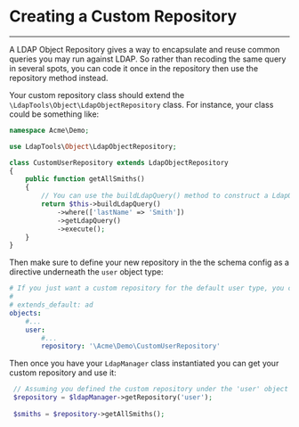 # Creating a Custom Repository
------------------------------

A LDAP Object Repository gives a way to encapsulate and reuse common queries you may run against LDAP. So rather than
recoding the same query in several spots, you can code it once in the repository then use the repository method instead.

Your custom repository class should extend the `\LdapTools\Object\LdapObjectRepository` class. For instance, your class
could be something like:

```php
namespace Acme\Demo;

use LdapTools\Object\LdapObjectRepository;

class CustomUserRepository extends LdapObjectRepository
{
    public function getAllSmiths()
    {
        // You can use the buildLdapQuery() method to construct a LdapQueryBuilder instance.
        return $this->buildLdapQuery()
            ->where(['lastName' => 'Smith'])
            ->getLdapQuery()
            ->execute();
    }
}
```

Then make sure to define your new repository in the the schema config as a directive underneath the `user` object type:

```yaml
# If you just want a custom repository for the default user type, you could use a schema that extends the default...
#
# extends_default: ad
objects:
    #...
    user:
        #...
        repository: '\Acme\Demo\CustomUserRepository'
```

Then once you have your `LdapManager` class instantiated you can get your custom repository and use it:
 
```php
 // Assuming you defined the custom repository under the 'user' object type.
 $repository = $ldapManager->getRepository('user');
 
 $smiths = $repository->getAllSmiths();
```
